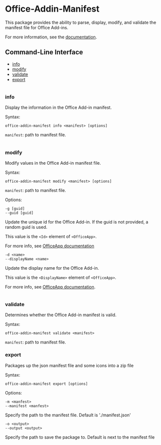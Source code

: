 # Office-Addin-Manifest

This package provides the ability to parse, display, modify, and validate the manifest file for Office Add-ins.

For more information, see the [documentation](
https://docs.microsoft.com/en-us/office/dev/add-ins/develop/add-in-manifests).

## Command-Line Interface
* [info](#info)
* [modify](#modify)
* [validate](#validate)
* [export](#export)

#

### info 
Display the information in the Office Add-in manifest. 

Syntax:

`office-addin-manifest info <manifest> [options]`

`manifest`: path to manifest file.

#

### modify
Modify values in the Office Add-in manifest file.

Syntax:

`office-addin-manifest modify <manifest> [options]`

`manifest`: path to manifest file. 

Options:

`-g [guid]`<br>
`--guid [guid]`

Update the unique id for the Office Add-in. If the guid is not provided, a random guid is used.

This value is the `<Id>` element of `<OfficeApp>`.

For more info, see [OfficeApp documentation](https://docs.microsoft.com/en-us/office/dev/add-ins/reference/manifest/officeapp)

`-d <name>`<br>
`--displayName <name>`

Update the display name for the Office Add-in.

This value is the `<DisplayName>` element of `<OfficeApp>`. 

For more info, see [OfficeApp documentation](https://docs.microsoft.com/en-us/office/dev/add-ins/reference/manifest/officeapp).

#

### validate 
Determines whether the Office Add-in manifest is valid.

Syntax:

`office-addin-manifest validate <manifest>`

`manifest`: path to manifest file.

### export
Packages up the json manifest file and some icons into a zip file

Syntax:

`office-addin-manifest export [options]`

Options:

`-m <manfest>`<br> 
`--manifest <manfest>`

Specify the path to the manifest file.  Default is './manifest.json'

`-o <output>`<br>
`--output <output>`

Specify the path to save the package to.  Default is next to the manifest file

